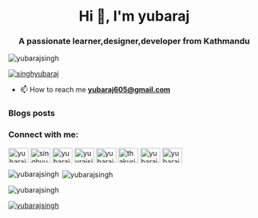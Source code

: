 


<h1 align="center">Hi 👋, I'm yubaraj</h1>
<h3 align="center">A passionate learner,designer,developer from Kathmandu</h3>

<p align="left"> <img src="https://komarev.com/ghpvc/?username=yubarajsingh&label=Profile%20views&color=0e75b6&style=flat" alt="yubarajsingh" /> </p>



<p align="left"> <a href="https://twitter.com/singhyubaraj" target="blank"><img src="https://img.shields.io/twitter/follow/singhyubaraj?logo=twitter&style=for-the-badge" alt="singhyubaraj" /></a> </p>




    
    
- 📫 How to reach me **yubaraj605@gmail.com**

### Blogs posts
<!-- BLOG-POST-LIST:START -->
<!-- BLOG-POST-LIST:END -->

<h3 align="left">Connect with me:</h3>
<p align="left">
<a href="https://dev.to/yubarajsingh" target="blank"><img align="center" src="https://cdn.jsdelivr.net/npm/simple-icons@3.0.1/icons/dev-dot-to.svg" alt="yubarajsingh" height="30" width="40" /></a>
<a href="https://twitter.com/singhyubaraj" target="blank"><img align="center" src="https://cdn.jsdelivr.net/npm/simple-icons@3.0.1/icons/twitter.svg" alt="singhyubaraj" height="30" width="40" /></a>
<a href="https://linkedin.com/in/yubaraj singh" target="blank"><img align="center" src="https://cdn.jsdelivr.net/npm/simple-icons@3.0.1/icons/linkedin.svg" alt="yubaraj singh" height="30" width="40" /></a>
<a href="https://fb.com/yuvrajsinghthakuri" target="blank"><img align="center" src="https://cdn.jsdelivr.net/npm/simple-icons@3.0.1/icons/facebook.svg" alt="yuvrajsinghthakuri" height="30" width="40" /></a>
<a href="https://instagram.com/yubarajsingh05" target="blank"><img align="center" src="https://cdn.jsdelivr.net/npm/simple-icons@3.0.1/icons/instagram.svg" alt="yubarajsingh05" height="30" width="40" /></a>
<a href="https://dribbble.com/thakuriyubarajsingh" target="blank"><img align="center" src="https://cdn.jsdelivr.net/npm/simple-icons@3.0.1/icons/dribbble.svg" alt="thakuriyubarajsingh" height="30" width="40" /></a>
<a href="https://www.behance.net/yubaraj singh" target="blank"><img align="center" src="https://cdn.jsdelivr.net/npm/simple-icons@3.0.1/icons/behance.svg" alt="yubaraj singh" height="30" width="40" /></a>
<a href="https://medium.com/@yubarajsingh" target="blank"><img align="center" src="https://cdn.jsdelivr.net/npm/simple-icons@3.0.1/icons/medium.svg" alt="yubarajsingh" height="30" width="40" /></a>
</p>


<p><img align="left" src="https://github-readme-stats.vercel.app/api/top-langs?username=yubarajsingh&show_icons=true&locale=en&layout=compact" alt="yubarajsingh" /></p>

<p>&nbsp;<img align="center" src="https://github-readme-stats.vercel.app/api?username=yubarajsingh&show_icons=true&locale=en" alt="yubarajsingh" /></p>

<p><img align="center" src="https://github-readme-streak-stats.herokuapp.com/?user=yubarajsingh&" alt="yubarajsingh" /></p>
<p align="left"> <a href="https://github.com/ryo-ma/github-profile-trophy"><img src="https://github-profile-trophy.vercel.app/?username=yubarajsingh" alt="yubarajsingh" /></a> </p>
